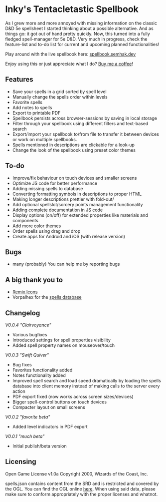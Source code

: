 # Inky's Tentacletastic Spellbook
As I grew more and more annoyed with missing information on the classic D&D 5e spellsheet I started thinking about a possible alternative. And as things go: it got out of hand pretty quickly. Now, this turned into a fully fledged spell-manager for 5e D&D. Very much in progress, check the feature-list and to-do list for current and upcoming planned functionalities!

Play around with the live spellbook here: [spellbook.semhak.dev](https://spellbook.semhak.dev)

Enjoy using this or just appreciate what I do? [Buy me a coffee](https://paypal.me/nielshak)!

## Features
- Save your spells in a grid sorted by spell level
- Manually change the spells order within levels
- Favorite spells
- Add notes to spells
- Export to printable PDF
- Spellbook persists across browser-sessions by saving in local storage
- Filter through your spellbook using different filters and text-based search
- Export/import your spellbook to/from file to transfer it between devices or work on multiple spellbooks. 
- Spells mentioned in descriptions are clickable for a look-up
- Change the look of the spellbook using preset color themes

## To-do
- Improve/fix behaviour on touch devices and smaller screens
- Optimize JS code for better performance
- Adding missing spells to database
- Converting formatting symbols in descriptions to proper HTML
- Making longer descriptions prettier with fold-out/
- Add optional spellslot/sorcery points management functionality
- Adding complete documentation in JS code
- Display options (on/off) for extended properties like materials and components
- Add more color themes
- Order spells using drag and drop 
- Create apps for Android and iOS (with release version)

## Bugs
- many (probably)
You can help me by reporting bugs

## A big thank you to
- [Remix Icons](https://github.com/Remix-Design/remixicon)
- Vorpalhex for the [spells database](https://github.com/vorpalhex/srd_spells) 

## Changelog
*V0.0.4 "Clairvoyance"*
- Various bugfixes
- Introduced settings for spell properties visibility
- Added spell property names on mouseover/touch

*V0.0.3 "Swift Quiver"*
- Bug fixes
- Favorites functionality added
- Notes functionality added
- Improved spell search and load speed dramatically by loading the spells database into client memory instead of making calls to the server every action
- PDF export fixed (now works across screen sizes/devices)
- Bigger spell-control buttons on touch devices
- Compacter layout on small screens

*V0.0.2 "favorite beta"*
- Added level indicators in PDF export

*V0.0.1 "much beta"*
- Initial publish/beta version

## Licensing 
Open Game License v1.0a Copyright 2000, Wizards of the Coast, Inc.

spells.json contains content from the SRD and is restricted and covered by the OGL. You can find the OGL online [here](http://www.opengamingfoundation.org/ogl.html). When using said data, please make sure to conform appropriately with the proper licenses and whatnot.

